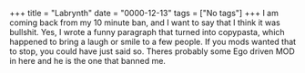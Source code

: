 
+++
title = "Labrynth"
date = "0000-12-13"
tags = ["No tags"]
+++
I am coming back from my 10 minute ban, and I want to say that I think it was bullshit. Yes, I wrote a funny paragraph that turned into copypasta, which happened to bring a laugh or smile to a few people. If you mods wanted that to stop, you could have just said so. Theres probably some Ego driven MOD in here and he is the one that banned me.